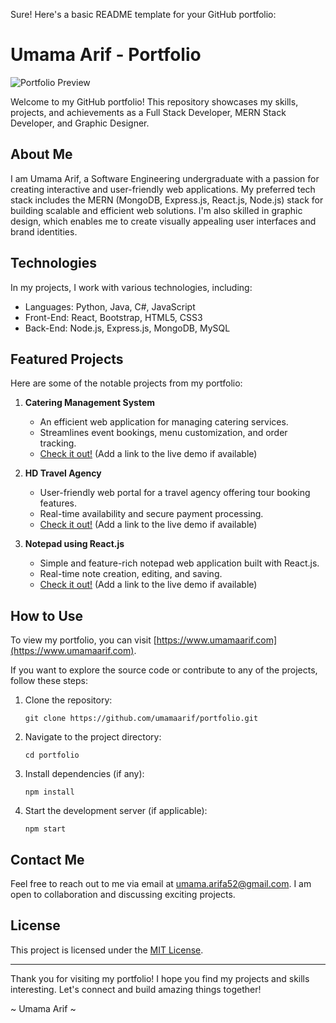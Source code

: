 Sure! Here's a basic README template for your GitHub portfolio:

# Umama Arif - Portfolio

![Portfolio Preview](./assets/img/preview.jpg)

Welcome to my GitHub portfolio! This repository showcases my skills, projects, and achievements as a Full Stack Developer, MERN Stack Developer, and Graphic Designer.

## About Me

I am Umama Arif, a Software Engineering undergraduate with a passion for creating interactive and user-friendly web applications. My preferred tech stack includes the MERN (MongoDB, Express.js, React.js, Node.js) stack for building scalable and efficient web solutions. I'm also skilled in graphic design, which enables me to create visually appealing user interfaces and brand identities.

## Technologies

In my projects, I work with various technologies, including:

- Languages: Python, Java, C#, JavaScript
- Front-End: React, Bootstrap, HTML5, CSS3
- Back-End: Node.js, Express.js, MongoDB, MySQL

## Featured Projects

Here are some of the notable projects from my portfolio:

1. **Catering Management System**
   - An efficient web application for managing catering services.
   - Streamlines event bookings, menu customization, and order tracking.
   - [Check it out!](#) (Add a link to the live demo if available)

2. **HD Travel Agency**
   - User-friendly web portal for a travel agency offering tour booking features.
   - Real-time availability and secure payment processing.
   - [Check it out!](#) (Add a link to the live demo if available)

3. **Notepad using React.js**
   - Simple and feature-rich notepad web application built with React.js.
   - Real-time note creation, editing, and saving.
   - [Check it out!](#) (Add a link to the live demo if available)

## How to Use

To view my portfolio, you can visit [https://www.umamaarif.com](https://www.umamaarif.com).

If you want to explore the source code or contribute to any of the projects, follow these steps:

1. Clone the repository:
   ```
   git clone https://github.com/umamaarif/portfolio.git
   ```

2. Navigate to the project directory:
   ```
   cd portfolio
   ```

3. Install dependencies (if any):
   ```
   npm install
   ```

4. Start the development server (if applicable):
   ```
   npm start
   ```

## Contact Me

Feel free to reach out to me via email at [umama.arifa52@gmail.com](mailto:umama.arifa52@gmail.com). I am open to collaboration and discussing exciting projects.

## License

This project is licensed under the [MIT License](./LICENSE).

---

Thank you for visiting my portfolio! I hope you find my projects and skills interesting. Let's connect and build amazing things together!

\~ Umama Arif \~
